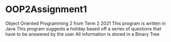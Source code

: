 # OOP2Assignment1
Object Oriented Programming 2 from Term 2 2021
This program is written in Java
This program suggests a holiday based off a series of questions that have to be answered by the user
All information is stored in a Binary Tree
